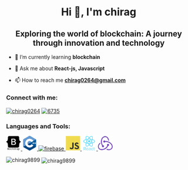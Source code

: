 
<h1 align="center">Hi 👋, I'm chirag</h1>
<h2 align="center">Exploring the world of blockchain: A journey through innovation and technology</h2>

- 🌱 I’m currently learning **blockchain**

- 💬 Ask me about **React-js, Javascript**

- 📫 How to reach me **chirag0264@gmail.com**

<h3 align="left">Connect with me:</h3>
<p align="left">
<a href="https://linkedin.com/in/chirag0264" target="blank"><img align="center" src="https://raw.githubusercontent.com/rahuldkjain/github-profile-readme-generator/master/src/images/icons/Social/linked-in-alt.svg" alt="chirag0264" height="30" width="40" /></a>
<a href="https://discord.gg/6735" target="blank"><img align="center" src="https://raw.githubusercontent.com/rahuldkjain/github-profile-readme-generator/master/src/images/icons/Social/discord.svg" alt="6735" height="30" width="40" />
</a>
<h3 align="left">Languages and Tools:</h3>
<p align="left"> <a href="https://getbootstrap.com" target="_blank" rel="noreferrer"> <img src="https://raw.githubusercontent.com/devicons/devicon/master/icons/bootstrap/bootstrap-plain-wordmark.svg" alt="bootstrap" width="40" height="40"/> </a> <a href="https://www.w3schools.com/cpp/" target="_blank" rel="noreferrer"> <img src="https://raw.githubusercontent.com/devicons/devicon/master/icons/cplusplus/cplusplus-original.svg" alt="cplusplus" width="40" height="40"/> </a> <a href="https://firebase.google.com/" target="_blank" rel="noreferrer"> <img src="https://www.vectorlogo.zone/logos/firebase/firebase-icon.svg" alt="firebase" width="40" height="40"/> </a> <a href="https://developer.mozilla.org/en-US/docs/Web/JavaScript" target="_blank" rel="noreferrer"> <img src="https://raw.githubusercontent.com/devicons/devicon/master/icons/javascript/javascript-original.svg" alt="javascript" width="40" height="40"/> </a> <a href="https://reactjs.org/" target="_blank" rel="noreferrer"> <img src="https://raw.githubusercontent.com/devicons/devicon/master/icons/react/react-original-wordmark.svg" alt="react" width="40" height="40"/> </a> <a href="https://redux.js.org" target="_blank" rel="noreferrer"> <img src="https://raw.githubusercontent.com/devicons/devicon/master/icons/redux/redux-original.svg" alt="redux" width="40" height="40"/> </a> </p>
</p>
<p><img align="left" src="https://github-readme-stats.vercel.app/api/top-langs?username=chirag9899&show_icons=true&locale=en&layout=compact" alt="chirag9899" /></p>

<p>&nbsp;<img align="center" src="https://github-readme-stats.vercel.app/api?username=chirag9899&show_icons=true&locale=en" alt="chirag9899" /></p>

